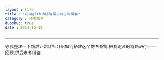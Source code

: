 ```yaml
---
layout : life
title : "利用github搭建属于自己的博客"
category : 环境搭建
duoshuo: true
date : 2014-10-18
---
```


******

等我整理一下然后开始详细介绍如何搭建这个博客系统,把我走过的弯路进行一一回顾,供后来者借鉴.

